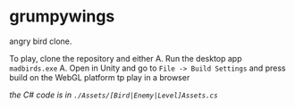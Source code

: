 # grumpywings

angry bird clone. 

To play, clone the repository and either
A. Run the desktop app `madbirds.exe`
A. Open in Unity and go to `File -> Build Settings` and press build on the WebGL platform tp play in a browser


_the C# code is in `./Assets/[Bird|Enemy|Level]Assets.cs`_
